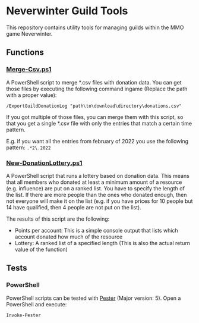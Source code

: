 # Neverwinter Guild Tools

This repository contains utility tools for managing guilds within the MMO game Neverwinter.


## Functions
### [Merge-Csv.ps1](./Merge-Csv.ps1)
A PowerShell script to merge *.csv files with donation data. You can get those files by executing the following command ingame (Replace the path with a proper value):
```
/ExportGuildDonationLog "path\to\download\directory\donations.csv"
```

If you got multiple of those files, you can merge them with this script, so that you get a single *.csv file with only the entries that match a certain time pattern.

E.g. if you want all the entries from february of 2022 you use the following pattern: `.*2\.2022`

### [New-DonationLottery.ps1](./New-DonationLottery.ps1)
A PowerShell script that runs a lottery based on donation data. This means that all members who donated at least a minimum amount of a resource (e.g. influence) are put on a ranked list. You have to specify the length of the list. If there are more people than the ones who donated enough, then not everyone will make it on the list (e.g. if you have prices for 10 people but 14 have qualified, then 4 people are not put on the list).

The results of this script are the following:
- Points per account: This is a simple console output that lists which account donated how much of the resource
- Lottery: A ranked list of a specified length (This is also the actual return value of the function)

## Tests
### PowerShell
PowerShell scripts can be tested with [Pester](https://pester.dev/) (Major version: 5). Open a PowerShell and execute:

```PowerShell
Invoke-Pester
```
